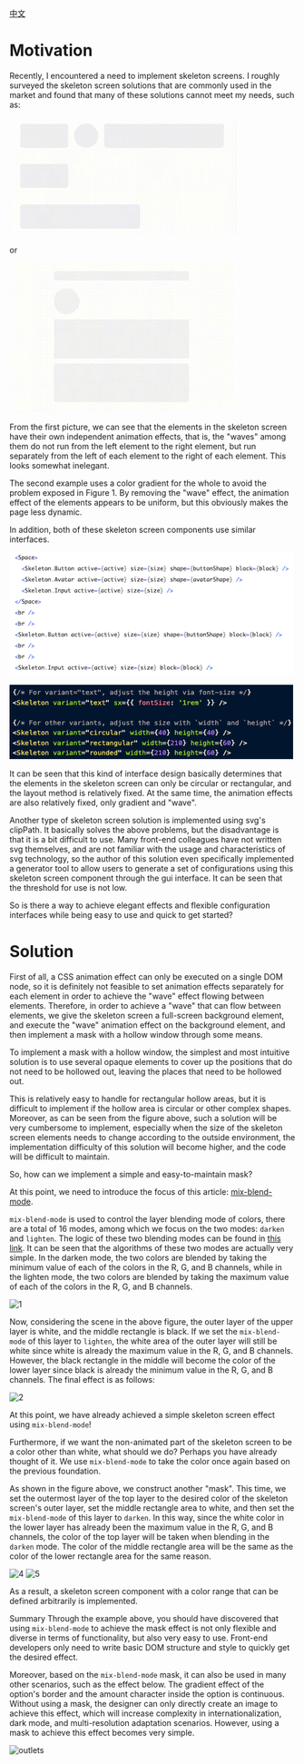 [中文](./Instruction.zh-cn.md)

# Motivation

Recently, I encountered a need to implement skeleton screens. I roughly surveyed the skeleton screen solutions that are commonly used in the market and found that many of these solutions cannot meet my needs, such as:

![ant.design](./assets/ant.design.gif)

or

![mui](./assets/mui.gif)

From the first picture, we can see that the elements in the skeleton screen have their own independent animation effects, that is, the "waves" among them do not run from the left element to the right element, but run separately from the left of each element to the right of each element. This looks somewhat inelegant.

The second example uses a color gradient for the whole to avoid the problem exposed in Figure 1. By removing the "wave" effect, the animation effect of the elements appears to be uniform, but this obviously makes the page less dynamic.

In addition, both of these skeleton screen components use similar interfaces.

![ant.design](./assets/ant.design-code.png)

![mui](./assets/mui-code.png)

It can be seen that this kind of interface design basically determines that the elements in the skeleton screen can only be circular or rectangular, and the layout method is relatively fixed. At the same time, the animation effects are also relatively fixed, only gradient and "wave".

Another type of skeleton screen solution is implemented using svg's clipPath. It basically solves the above problems, but the disadvantage is that it is a bit difficult to use. Many front-end colleagues have not written svg themselves, and are not familiar with the usage and characteristics of svg technology, so the author of this solution even specifically implemented a generator tool to allow users to generate a set of configurations using this skeleton screen component through the gui interface. It can be seen that the threshold for use is not low.

So is there a way to achieve elegant effects and flexible configuration interfaces while being easy to use and quick to get started?

# Solution

First of all, a CSS animation effect can only be executed on a single DOM node, so it is definitely not feasible to set animation effects separately for each element in order to achieve the "wave" effect flowing between elements. Therefore, in order to achieve a "wave" that can flow between elements, we give the skeleton screen a full-screen background element, and execute the "wave" animation effect on the background element, and then implement a mask with a hollow window through some means.

To implement a mask with a hollow window, the simplest and most intuitive solution is to use several opaque elements to cover up the positions that do not need to be hollowed out, leaving the places that need to be hollowed out.

This is relatively easy to handle for rectangular hollow areas, but it is difficult to implement if the hollow area is circular or other complex shapes. Moreover, as can be seen from the figure above, such a solution will be very cumbersome to implement, especially when the size of the skeleton screen elements needs to change according to the outside environment, the implementation difficulty of this solution will become higher, and the code will be difficult to maintain.

So, how can we implement a simple and easy-to-maintain mask?

At this point, we need to introduce the focus of this article: [mix-blend-mode](https://developer.mozilla.org/en-US/docs/Web/CSS/mix-blend-mode).

```mix-blend-mode``` is used to control the layer blending mode of colors, there are a total of 16 modes, among which we focus on the two modes: ```darken``` and ```lighten```. The logic of these two blending modes can be found in [this link](https://en.wikipedia.org/wiki/Blend_modes). It can be seen that the algorithms of these two modes are actually very simple. In the darken mode, the two colors are blended by taking the minimum value of each of the colors in the R, G, and B channels, while in the lighten mode, the two colors are blended by taking the maximum value of each of the colors in the R, G, and B channels.

![1](./assets/1.png)

Now, considering the scene in the above figure, the outer layer of the upper layer is white, and the middle rectangle is black. If we set the ```mix-blend-mode``` of this layer to ```lighten```, the white area of the outer layer will still be white since white is already the maximum value in the R, G, and B channels. However, the black rectangle in the middle will become the color of the lower layer since black is already the minimum value in the R, G, and B channels. The final effect is as follows:

![2](./assets/2.png)

At this point, we have already achieved a simple skeleton screen effect using ```mix-blend-mode```!

Furthermore, if we want the non-animated part of the skeleton screen to be a color other than white, what should we do? Perhaps you have already thought of it. We use ```mix-blend-mode``` to take the color once again based on the previous foundation.

As shown in the figure above, we construct another "mask". This time, we set the outermost layer of the top layer to the desired color of the skeleton screen's outer layer, set the middle rectangle area to white, and then set the ```mix-blend-mode``` of this layer to ```darken```. In this way, since the white color in the lower layer has already been the maximum value in the R, G, and B channels, the color of the top layer will be taken when blending in the ```darken``` mode. The color of the middle rectangle area will be the same as the color of the lower rectangle area for the same reason.

![4](./assets/4.png)
![5](./assets/5.png)

As a result, a skeleton screen component with a color range that can be defined arbitrarily is implemented.

Summary
Through the example above, you should have discovered that using ```mix-blend-mode``` to achieve the mask effect is not only flexible and diverse in terms of functionality, but also very easy to use. Front-end developers only need to write basic DOM structure and style to quickly get the desired effect.

Moreover, based on the ```mix-blend-mode``` mask, it can also be used in many other scenarios, such as the effect below. The gradient effect of the option's border and the amount character inside the option is continuous. Without using a mask, the designer can only directly create an image to achieve this effect, which will increase complexity in internationalization, dark mode, and multi-resolution adaptation scenarios. However, using a mask to achieve this effect becomes very simple.

![outlets](./assets/outlets.png)